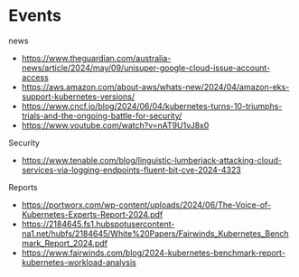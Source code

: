 
# Events

news
* https://www.theguardian.com/australia-news/article/2024/may/09/unisuper-google-cloud-issue-account-access
* https://aws.amazon.com/about-aws/whats-new/2024/04/amazon-eks-support-kubernetes-versions/
* https://www.cncf.io/blog/2024/06/04/kubernetes-turns-10-triumphs-trials-and-the-ongoing-battle-for-security/
* https://www.youtube.com/watch?v=nAT9U1vJ8x0

Security
* https://www.tenable.com/blog/linguistic-lumberjack-attacking-cloud-services-via-logging-endpoints-fluent-bit-cve-2024-4323



Reports
* https://portworx.com/wp-content/uploads/2024/06/The-Voice-of-Kubernetes-Experts-Report-2024.pdf
* https://2184645.fs1.hubspotusercontent-na1.net/hubfs/2184645/White%20Papers/Fairwinds_Kubernetes_Benchmark_Report_2024.pdf
* https://www.fairwinds.com/blog/2024-kubernetes-benchmark-report-kubernetes-workload-analysis



